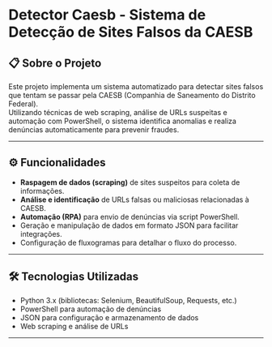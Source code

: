 # Detector Caesb - Sistema de Detecção de Sites Falsos da CAESB


## 📋 Sobre o Projeto

Este projeto implementa um sistema automatizado para detectar sites falsos que tentam se passar pela CAESB (Companhia de Saneamento do Distrito Federal).  
Utilizando técnicas de web scraping, análise de URLs suspeitas e automação com PowerShell, o sistema identifica anomalias e realiza denúncias automaticamente para prevenir fraudes.

---

## ⚙️ Funcionalidades

- **Raspagem de dados (scraping)** de sites suspeitos para coleta de informações.
- **Análise e identificação** de URLs falsas ou maliciosas relacionadas à CAESB.
- **Automação (RPA)** para envio de denúncias via script PowerShell.
- Geração e manipulação de dados em formato JSON para facilitar integrações.
- Configuração de fluxogramas para detalhar o fluxo do processo.

---

## 🛠️ Tecnologias Utilizadas

- Python 3.x (bibliotecas: Selenium, BeautifulSoup, Requests, etc.)
- PowerShell para automação de denúncias
- JSON para configuração e armazenamento de dados
- Web scraping e análise de URLs

---
